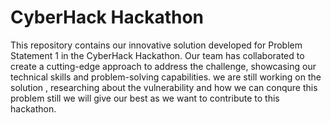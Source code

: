 # CyberHack Hackathon
This repository contains our innovative solution developed for Problem Statement 1 in the CyberHack Hackathon. Our team has collaborated to create a cutting-edge approach to address the challenge, showcasing our technical skills and problem-solving capabilities. we are still working on the solution , researching about the vulnerability and how we can conqure this problem still we will give our best as we want to contribute to this hackathon.

